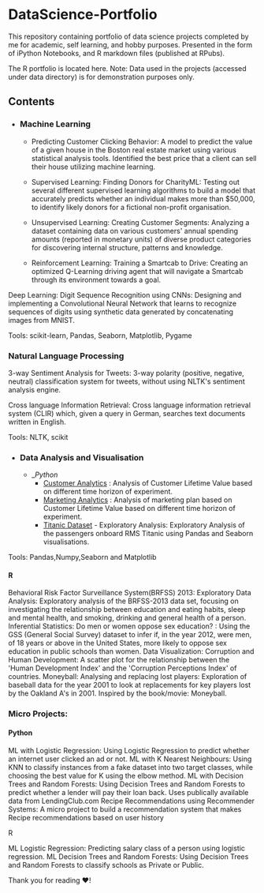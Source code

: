 # DataScience-Portfolio

This repository containing portfolio of data science projects completed by me for academic, self learning, and hobby purposes. Presented in the form of iPython Notebooks, and R markdown files (published at RPubs).

The R portfolio is located here.
Note: Data used in the projects (accessed under data directory) is for demonstration purposes only.

## Contents
- ### Machine Learning

	- Predicting Customer Clicking Behavior: A model to predict the value of a given house in the Boston real estate market using various statistical analysis tools. Identified the best price that a client can sell their house utilizing machine learning.

	- Supervised Learning: Finding Donors for CharityML: Testing out several different supervised learning algorithms to build a model that accurately predicts whether an individual makes more than $50,000, to identify likely donors for a fictional non-profit organisation.

	- Unsupervised Learning: Creating Customer Segments: Analyzing a dataset containing data on various customers' annual spending amounts (reported in monetary units) of diverse product categories for discovering internal structure, patterns and knowledge.

	- Reinforcement Learning: Training a Smartcab to Drive: Creating an optimized Q-Learning driving agent that will navigate a Smartcab through its environment towards a goal.

Deep Learning: Digit Sequence Recognition using CNNs: Designing and implementing a Convolutional Neural Network that learns to recognize sequences of digits using synthetic data generated by concatenating images from MNIST.

Tools: scikit-learn, Pandas, Seaborn, Matplotlib, Pygame

### Natural Language Processing
3-way Sentiment Analysis for Tweets: 3-way polarity (positive, negative, neutral) classification system for tweets, without using NLTK's sentiment analysis engine.

Cross language Information Retrieval: Cross language information retrieval system (CLIR) which, given a query in German, searches text documents written in English.

Tools: NLTK, scikit

- ### Data Analysis and Visualisation
	- __Python_
	  -  [Customer Analytics](https://rsm-compute-01.ucsd.edu/user/qchu/files/winter2022/MGTA%20455/rsm-mgta455-pentathlon-2/pentathlon-2.html?_xsrf=2%7Cd172386e%7C88f919e4afac110d5bf7a4be25e1b14f%7C1641251664) : Analysis of Customer Lifetime Value based on different time horizon of experiment.
	  -  [Marketing Analytics](https://rsm-compute-01.ucsd.edu/user/qchu/files/winter2022/MGTA%20455/rsm-mgta455-pentathlon-2/pentathlon-2.html?_xsrf=2%7Cd172386e%7C88f919e4afac110d5bf7a4be25e1b14f%7C1641251664) : Analysis of marketing plan based on Customer Lifetime Value based on different time horizon of experiment.
	  -  [Titanic Dataset]() - Exploratory Analysis: Exploratory Analysis of the passengers onboard RMS Titanic using Pandas and Seaborn visualisations.

Tools: Pandas,Numpy,Seaborn and Matplotlib

#### R
Behavioral Risk Factor Surveillance System(BRFSS) 2013: Exploratory Data Analysis: Exploratory analysis of the BRFSS-2013 data set, focusing on investigating the relationship between education and eating habits, sleep and mental health, and smoking, drinking and general health of a person.
Inferential Statistics: Do men or women oppose sex education? : Using the GSS (General Social Survey) dataset to infer if, in the year 2012, were men, of 18 years or above in the United States, more likely to oppose sex education in public schools than women.
Data Visualization: Corruption and Human Development: A scatter plot for the relationship between the 'Human Development Index' and the 'Corruption Perceptions Index' of countries.
Moneyball: Analysing and replacing lost players: Exploration of baseball data for the year 2001 to look at replacements for key players lost by the Oakland A's in 2001. Inspired by the book/movie: Moneyball.

### Micro Projects:
#### Python

ML with Logistic Regression: Using Logistic Regression to predict whether an internet user clicked an ad or not.
ML with K Nearest Neighbours: Using KNN to classify instances from a fake dataset into two target classes, while choosing the best value for K using the elbow method.
ML with Decision Trees and Random Forests: Using Decision Trees and Random Forests to predict whether a lender will pay their loan back. Uses publically available data from LendingClub.com
Recipe Recommendations using Recommender Systems: A micro project to build a recommendation system that makes Recipe recommendations based on user history

R

ML Logistic Regression: Predicting salary class of a person using logistic regression.
ML Decision Trees and Random Forests: Using Decision Trees and Random Forests to classify schools as Private or Public.


Thank you for reading ❤️! 
